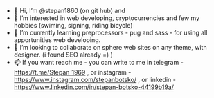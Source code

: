 - 👋 Hi, I’m @stepan1860 (on git hub) and 
- 👀 I’m interested in web developing, cryptocurrencies and few my hobbies (swiming, signing, riding bicycle)
- 🌱 I’m currently learning preprocessors - pug and sass - for using all apportunities web developing.
- 💞️ I’m looking to collaborate on sphere web sites on any theme, with designer. (i found SEO already =) )
- 📫 If you want reach me - you can write to me in telegram - https://t.me/Stepan_1969 , or instagram - https://www.instagram.com/stepanbotsko/ , or linkedin - https://www.linkedin.com/in/stepan-botsko-44199b19a/


